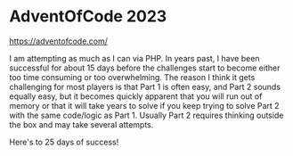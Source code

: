 # AdventOfCode 2023

https://adventofcode.com/

I am attempting as much as I can via PHP. In years past, I have been successful for about 15 days before the challenges start to become either too time consuming or too overwhelming. 
The reason I think it gets challenging for most players is that Part 1 is often easy, and Part 2 sounds equally easy, but it becomes quickly apparent that you will run out of memory or that it will take years to solve
if you keep trying to solve Part 2 with the same code/logic as Part 1. Usually Part 2 requires thinking outside the box and may take several attempts.

Here's to 25 days of success!
